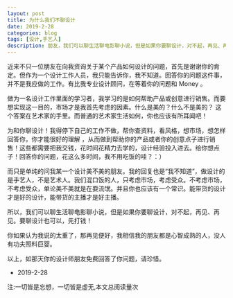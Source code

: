 ```yaml
---
layout: post
title: 为什么我们不聊设计
date: 2019-2-28
categories: blog
tags: [设计,手艺人]
description: 朋友，我们可以聊生活聊电影聊小说，但是如果你要聊设计，对不起，再见、再见。要聊设计也可以，先打钱！
---
```


近来不只一位朋友在向我资询关于某个产品如何设计的问题，首先是谢谢你的肯定。但作为一个设计工作人员，我只能告诉你，我不知道。回答你的问题这件事，并不是我应做的工作。有比我专业设计顾问，在等着你的问题和 Money 。

做为一名设计工作里面的学习者，我学习的是如何帮助产品或创意进行销售。而要想实现这一目的，市场才是我首先考虑的因素。什么是美的？什么不是美的？ 这个答案在艺术家的手里。而普通的艺术家生活如何，你也应该有所耳闻吧！

为和你聊设计！我得停下自己的工作不做，帮你查资料，看风格，想市场，想怎样回答你，你才能很好的理解 ，从而做到帮助你的产品或者你的创意点子进行销售！这些都需要把我交钱，花时间花精力去学的，设计经验投入进去。给你想点子！回答你的问题，花这么多时间，我不用吃饭的哇？：）

而只是单纯的问我某一个设计美不美的朋友。我的回复也是“我不知道”，做设计的是手艺人，不是艺术人。我们混口饭的人，只考虑市场，考虑受众。不考虑市场，不考虑受众，单论美不美就是在耍流氓。并且你也应该有一个常识。能带货的设计才是好的设计，能带货的主播才是好主播。

所以，我们可以聊生活聊电影聊小说，但是如果你要聊设计，对不起，再见、再见。要聊设计也可以，先打钱！

你如果认为我说的太重了，那再见便好，我相信我的朋友都是心智成熟的人，没人有功夫照料巨婴。

以上，如那天你的设计师朋友免费回答了你问题，请珍惜。

- 2019-2-28

<span id="busuanzi_container_page_pv">
  注:一切皆是忘想，一切皆是虚无,本文总阅读量<span id="busuanzi_value_page_pv"></span>次
</span>

